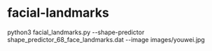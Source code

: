 # facial-landmarks
 
python3 facial_landmarks.py --shape-predictor shape_predictor_68_face_landmarks.dat --image images/youwei.jpg
